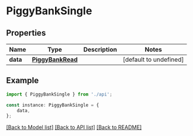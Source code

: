 # PiggyBankSingle


## Properties

Name | Type | Description | Notes
------------ | ------------- | ------------- | -------------
**data** | [**PiggyBankRead**](PiggyBankRead.md) |  | [default to undefined]

## Example

```typescript
import { PiggyBankSingle } from './api';

const instance: PiggyBankSingle = {
    data,
};
```

[[Back to Model list]](../README.md#documentation-for-models) [[Back to API list]](../README.md#documentation-for-api-endpoints) [[Back to README]](../README.md)
